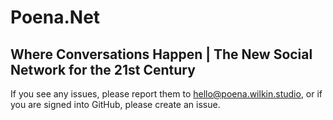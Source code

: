 # Poena.Net
## Where Conversations Happen | The New Social Network for the 21st Century

If you see any issues, please report them to hello@poena.wilkin.studio, or if you are signed into GitHub, please create an issue.

